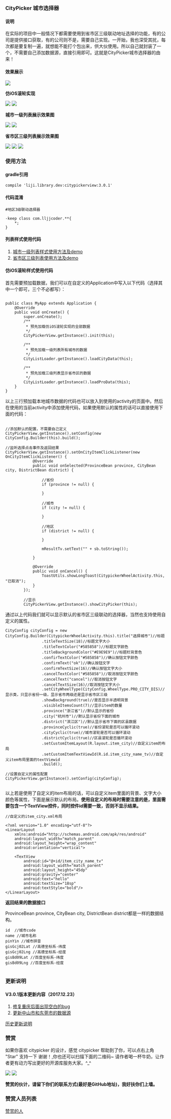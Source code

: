 ### **CityPicker 城市选择器**

#### **说明**

在实际的项目中一般情况下都需要使用到省市区三级联动地址选择的功能，有的公司是提供接口获取，有的公司则不是，需要自己实现。一开始，我也深受其扰，每次都是要复制一遍，就想能不能打个包出来，供大伙使用。所以自己就封装了一个，不需要自己添加数据源，直接引用即可。这就是CityPicker城市选择器的由来！



#### **效果展示**


![](http://img.blog.csdn.net/20171217104511214?watermark/2/text/aHR0cDovL2Jsb2cuY3Nkbi5uZXQvbGlqaV94Yw==/font/5a6L5L2T/fontsize/400/fill/I0JBQkFCMA==/dissolve/70/gravity/SouthEast)  

**仿iOS滚轮实现**

![](http://img.blog.csdn.net/20171217113122669?watermark/2/text/aHR0cDovL2Jsb2cuY3Nkbi5uZXQvbGlqaV94Yw==/font/5a6L5L2T/fontsize/400/fill/I0JBQkFCMA==/dissolve/70/gravity/SouthEast) ![](http://img.blog.csdn.net/20171217113133546?watermark/2/text/aHR0cDovL2Jsb2cuY3Nkbi5uZXQvbGlqaV94Yw==/font/5a6L5L2T/fontsize/400/fill/I0JBQkFCMA==/dissolve/70/gravity/SouthEast)

**城市一级列表展示效果图**

 ![](http://img.blog.csdn.net/20171217110803599?watermark/2/text/aHR0cDovL2Jsb2cuY3Nkbi5uZXQvbGlqaV94Yw==/font/5a6L5L2T/fontsize/400/fill/I0JBQkFCMA==/dissolve/70/gravity/SouthEast)     ![](http://img.blog.csdn.net/20171217112213023?watermark/2/text/aHR0cDovL2Jsb2cuY3Nkbi5uZXQvbGlqaV94Yw==/font/5a6L5L2T/fontsize/400/fill/I0JBQkFCMA==/dissolve/70/gravity/SouthEast)

**省市区三级列表展示效果图**

![](http://img.blog.csdn.net/20171217112838613?watermark/2/text/aHR0cDovL2Jsb2cuY3Nkbi5uZXQvbGlqaV94Yw==/font/5a6L5L2T/fontsize/400/fill/I0JBQkFCMA==/dissolve/70/gravity/SouthEast) ![](http://img.blog.csdn.net/20171217112850749?watermark/2/text/aHR0cDovL2Jsb2cuY3Nkbi5uZXQvbGlqaV94Yw==/font/5a6L5L2T/fontsize/400/fill/I0JBQkFCMA==/dissolve/70/gravity/SouthEast) ![](http://img.blog.csdn.net/20171217112902207?watermark/2/text/aHR0cDovL2Jsb2cuY3Nkbi5uZXQvbGlqaV94Yw==/font/5a6L5L2T/fontsize/400/fill/I0JBQkFCMA==/dissolve/70/gravity/SouthEast)


### **使用方法**

#### **gradle引用**

```
compile 'liji.library.dev:citypickerview:3.0.1'
```

#### **代码混淆**

```
#地区3级联动选择器

-keep class com.lljjcoder.**{
	*;
}
```
#### **列表样式使用代码**

 1. [城市一级列表样式使用方法及demo](https://github.com/crazyandcoder/citypicker/wiki/%E6%A0%B7%E5%BC%8F%E4%BA%8C%EF%BC%88%E5%9F%8E%E5%B8%82%E4%B8%80%E7%BA%A7%E5%88%97%E8%A1%A8%E5%B1%95%E7%A4%BA%EF%BC%89)
 2. [省市区三级列表使用方法及demo](https://github.com/crazyandcoder/citypicker/wiki/%E6%A0%B7%E5%BC%8F%E4%B8%89%EF%BC%88%E7%9C%81%E5%B8%82%E5%8C%BA%E4%B8%89%E7%BA%A7%E5%88%97%E8%A1%A8%EF%BC%89)

#### **仿iOS滚轮样式使用代码**

首先需要预加载数据，我们可以在自定义的Application中写入以下代码（选择其中一个即可，三个不必都写）：

```

public class MyApp extends Application {
    @Override
    public void onCreate() {
        super.onCreate();
        /**
         * 预先加载仿iOS滚轮实现的全部数据
         */
        CityPickerView.getInstance().init(this);
        
        /**
         * 预先加载一级列表所有城市的数据
         */
        CityListLoader.getInstance().loadCityData(this);
        
        /**
         * 预先加载三级列表显示省市区的数据
         */
        CityListLoader.getInstance().loadProData(this);
    }
}

```

以上三行预加载本地城市数据的代码也可以放入到使用的activity的页面中。然后在使用的当前activity中添加使用代码，如果使用默认的属性的话可以直接使用下面的代码：

```

//添加默认的配置，不需要自己定义
CityPickerView.getInstance().setConfig(new CityConfig.Builder(this).build();

//监听选择点击事件及返回结果
CityPickerView.getInstance().setOnCityItemClickListener(new OnCityItemClickListener() {
            @Override
            public void onSelected(ProvinceBean province, CityBean city, DistrictBean district) {
                 
                //省份
                if (province != null) {
                    
                }
                
                //城市
                if (city != null) {
                    
                }
                
                //地区
                if (district != null) {
                    
                }
                
                mResultTv.setText("" + sb.toString());
                
            }
            
            @Override
            public void onCancel() {
                ToastUtils.showLongToast(CitypickerWheelActivity.this, "已取消");
            }
        });

		//显示
        CityPickerView.getInstance().showCityPicker(this);
```

通过以上代码我们就可以显示默认的省市区三级联动的选择器，当然也支持使用自定义的属性。

```
CityConfig cityConfig = new CityConfig.Builder(CitypickerWheelActivity.this).title("选择城市")//标题
                .titleTextSize(18)//标题文字大小
                .titleTextColor("#585858")//标题文字颜色
                .titleBackgroundColor("#E9E9E9")//标题栏背景色
                .confirTextColor("#585858")//确认按钮文字颜色
                .confirmText("ok")//确认按钮文字
                .confirmTextSize(16)//确认按钮文字大小
                .cancelTextColor("#585858")//取消按钮文字颜色
                .cancelText("cancel")//取消按钮文字
                .cancelTextSize(16)//取消按钮文字大小
                .setCityWheelType(CityConfig.WheelType.PRO_CITY_DIS)//显示类，只显示省份一级，显示省市两级还是显示省市区三级
                .showBackground(true)//是否显示半透明背景
                .visibleItemsCount(7)//显示item的数量
                .province("浙江省")//默认显示的省份
                .city("杭州市")//默认显示省份下面的城市
                .district("滨江区")//默认显示省市下面的区县数据
                .provinceCyclic(true)//省份滚轮是否可以循环滚动
                .cityCyclic(true)//城市滚轮是否可以循环滚动
                .districtCyclic(true)//区县滚轮是否循环滚动
                .setCustomItemLayout(R.layout.item_city)//自定义item的布局
                .setCustomItemTextViewId(R.id.item_city_name_tv)//自定义item布局里面的textViewid
                .build();

//设置自定义的属性配置
CityPickerView.getInstance().setConfig(cityConfig);
                
```

以上若是使用了自定义的item布局的话，可以自定义item里面的背景、文字大小颜色等属性，下面是展示默认的布局。**使用自定义的布局时需要注意的是，里面需要包含一个TextView控件，同时控件id需要一致，否则不显示结果。**

```
//自定义的item_city.xml布局

<?xml version="1.0" encoding="utf-8"?>
<LinearLayout
    xmlns:android="http://schemas.android.com/apk/res/android"
    android:layout_width="match_parent"
    android:layout_height="wrap_content"
    android:orientation="vertical">

    <TextView
        android:id="@+id/item_city_name_tv"
        android:layout_width="match_parent"
        android:layout_height="45dp"
        android:gravity="center"
        android:text="hello"
        android:textSize="18sp"
        android:textStyle="bold"/>
</LinearLayout>
```

**返回结果的数据接口**

ProvinceBean province, CityBean city, DistrictBean district都是一样的数据结构。
```
id  //城市code
name //城市名称
pinYin //城市拼音
gisGcj02Lat //高德坐标系-纬度
gisGcj02Lng //高德坐标系-经度
gisBd09Lat //百度坐标系-纬度
gisBd09Lng //百度坐标系-经度


```

### **更新说明**

#### **V3.0.1版本更新内容（2017.12.23）**

 1. [修复重庆后面出现空白的bug](https://github.com/crazyandcoder/citypicker/issues/53)
 2. [更新中山市和东莞市的数据源](https://github.com/crazyandcoder/citypicker/issues/82)

[历史更新说明](https://github.com/crazyandcoder/citypicker/wiki/%E5%8E%86%E5%8F%B2%E6%9B%B4%E6%96%B0%E8%AE%B0%E5%BD%95)

### **赞赏**

如果你喜欢 citypicker 的设计，感觉 citypicker 帮助到了你，可以点右上角 "Star" 支持一下 谢谢！,你也还可以扫描下面的二维码~ 请作者喝一杯牛奶，让作者更有动力写出更好的开源库服务大家。^_^


 ![](http://img.blog.csdn.net/20180102115819490?watermark/2/text/aHR0cDovL2Jsb2cuY3Nkbi5uZXQvbGlqaV94Yw==/font/5a6L5L2T/fontsize/400/fill/I0JBQkFCMA==/dissolve/70/gravity/SouthEast)              ![](http://img.blog.csdn.net/20180102115834628?watermark/2/text/aHR0cDovL2Jsb2cuY3Nkbi5uZXQvbGlqaV94Yw==/font/5a6L5L2T/fontsize/400/fill/I0JBQkFCMA==/dissolve/70/gravity/SouthEast)
 
**赞赏的伙计，请留下你们的联系方式(最好是GitHub地址)，我好扶你们上墙。**
 
 
### **赞赏人员列表**
[赞赏的人](https://github.com/crazyandcoder/citypicker/wiki/%E8%B5%9E%E8%B5%8F%E7%9A%84%E4%BA%BA)



 
